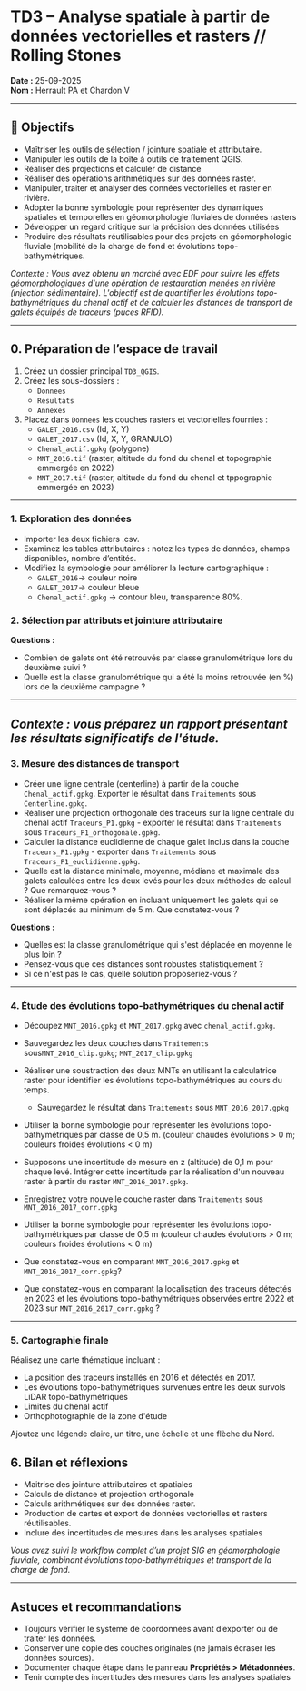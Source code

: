 # TD3 – Analyse spatiale à partir de données vectorielles et rasters // Rolling Stones

**Date :** 25-09-2025  
**Nom :** Herrault PA et Chardon V  

---

## 🎯 Objectifs
- Maîtriser les outils de sélection / jointure spatiale et attributaire.  
- Manipuler les outils de la boîte à outils de traitement QGIS.
- Réaliser des projections et calculer de distance
- Réaliser des opérations arithmétiques sur des données raster.
- Manipuler, traiter et analyser des données vectorielles et raster en rivière.
- Adopter la bonne symbologie pour représenter des dynamiques spatiales et temporelles en géomorphologie fluviales de données rasters
- Développer un regard critique sur la précision des données utilisées  
- Produire des résultats réutilisables pour des projets en géomorphologie fluviale (mobilité de la charge de fond et évolutions topo-bathymétriques.  

*Contexte : Vous avez obtenu un marché avec EDF pour suivre les effets géomorphologiques d'une opération de restauration menées en rivière (injection sédimentaire). L'objectif est de quantifier les évolutions topo-bathymétriques du chenal actif et de calculer les distances de transport de galets équipés de traceurs (puces RFID).*  

---

## 0. Préparation de l’espace de travail
1. Créez un dossier principal `TD3_QGIS`.  
2. Créez les sous-dossiers :  
   - `Donnees`  
   - `Resultats`  
   - `Annexes`  
3. Placez dans `Donnees` les couches rasters et vectorielles fournies :  
   - `GALET_2016.csv` (Id, X, Y)
   - `GALET_2017.csv` (Id, X, Y, GRANULO)
   - `Chenal_actif.gpkg` (polygone)  
   - `MNT_2016.tif` (raster, altitude du fond du chenal et topographie emmergée en 2022)  
   - `MNT_2017.tif` (raster, altitude du fond du chenal et tppographie emmergée en 2023)
---

### 1. Exploration des données
- Importer les deux fichiers .csv.
- Examinez les tables attributaires : notez les types de données, champs disponibles, nombre d’entités.  
- Modifiez la symbologie pour améliorer la lecture cartographique :  
  - `GALET_2016`→ couleur noire
  - `GALET_2017`→ couleur bleue
  - `Chenal_actif.gpkg` → contour bleu, transparence 80%.  

### 2. Sélection par attributs et jointure attributaire

**Questions :**  
- Combien de galets ont été retrouvés par classe granulométrique lors du deuxième suivi ?
- Quelle est la classe granulométrique qui a été la moins retrouvée (en %) lors de la deuxième campagne ?
  
---
*Contexte : vous préparez un rapport présentant les résultats significatifs de l'étude.*  
---

### 3. Mesure des distances de transport 
- Créer une ligne centrale (centerline) à partir de la couche `Chenal_actif.gpkg`. Exporter le résultat dans `Traitements` sous `Centerline.gpkg`.  
- Réaliser une projection orthogonale des traceurs sur la ligne centrale du chenal actif `Traceurs_P1.gpkg` - exporter le résultat dans `Traitements` sous `Traceurs_P1_orthogonale.gpkg`.  
- Calculer la distance euclidienne de chaque galet inclus dans la couche `Traceurs_P1.gpkg` - exporter dans `Traitements` sous `Traceurs_P1_euclidienne.gpkg`.
- Quelle est la distance minimale, moyenne, médiane et maximale des galets calculées entre les deux levés pour les deux méthodes de calcul ? Que remarquez-vous ?
- Réaliser la même opération en incluant uniquement les galets qui se sont déplacés au minimum de 5 m. Que constatez-vous ?

**Questions :**  
- Quelles est la classe granulométrique qui s'est déplacée en moyenne le plus loin ? 
- Pensez-vous que ces distances sont robustes statistiquement ?
- Si ce n'est pas le cas, quelle solution proposeriez-vous ?

---

### 4. Étude des évolutions topo-bathymétriques du chenal actif 
- Découpez `MNT_2016.gpkg` et `MNT_2017.gpkg` avec `chenal_actif.gpkg`.  
- Sauvegardez les deux couches dans `Traitements` sous`MNT_2016_clip.gpkg`; `MNT_2017_clip.gpkg` 
- Réaliser une soustraction des deux MNTs en utilisant la calculatrice raster pour identifier les évolutions topo-bathymétriques au cours du temps.
  - Sauvegardez le résultat dans `Traitements` sous `MNT_2016_2017.gpkg`
- Utiliser la bonne symbologie pour représenter les évolutions topo-bathymétriques par classe de 0,5 m. (couleur chaudes évolutions > 0 m; couleurs froides évolutions < 0 m)
 
- Supposons une incertitude de mesure en z (altitude) de 0,1 m pour chaque levé. Intégrer cette incertitude par la réalisation d'un nouveau raster à partir du raster `MNT_2016_2017.gpkg`.
- Enregistrez votre nouvelle couche raster dans `Traitements` sous `MNT_2016_2017_corr.gpkg`
- Utiliser la bonne symbologie pour représenter les évolutions topo-bathymétriques par classe de 0,5 m (couleur chaudes évolutions > 0 m; couleurs froides évolutions < 0 m)
- Que constatez-vous en comparant `MNT_2016_2017.gpkg` et `MNT_2016_2017_corr.gpkg`?
- Que constatez-vous en comparant la localisation des traceurs détectés en 2023 et les évolutions topo-bathymétriques observées entre 2022 et 2023 sur `MNT_2016_2017_corr.gpkg` ?
     
---

### 5. Cartographie finale
Réalisez une carte thématique incluant :  
- La position des traceurs installés en 2016 et détectés en 2017.
- Les évolutions topo-bathymétriques survenues entre les deux survols LiDAR topo-bathymétriques
- Limites du chenal actif
- Orthophotographie de la zone d'étude  

Ajoutez une légende claire, un titre, une échelle et une flèche du Nord.  

## 6. Bilan et réflexions
- Maitrise des jointure attributaires et spatiales
- Calculs de distance et projection orthogonale
- Calculs arithmétiques sur des données raster.  
- Production de cartes et export de données vectorielles et rasters réutilisables.
- Inclure des incertitudes de mesures dans les analyses spatiales

*Vous avez suivi le workflow complet d’un projet SIG en géomorphologie fluviale, combinant évolutions topo-bathymétriques et transport de la charge de fond.*  

---

## Astuces et recommandations
- Toujours vérifier le système de coordonnées avant d’exporter ou de traiter les données.  
- Conserver une copie des couches originales (ne jamais écraser les données sources).  
- Documenter chaque étape dans le panneau **Propriétés > Métadonnées**.
- Tenir compte des incertitudes des mesures dans les analyses spatiales
